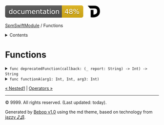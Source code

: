 <!--
Bebop simple MD theme
Copyright 2020 Bebop Authors
Licensed under MIT (https://github.com/johnfairh/Bebop/blob/master/LICENSE)
-->
![48%](badge.svg)
[![Open in Dash](img/dash.svg)](dash-feed://https%3A%2F%2Fwww%2Egoogle%2Ecom%2F)


[SpmSwiftModule](index.md)
 / Functions


<details>
<summary>Contents</summary>


[Types](types.md?swift)

  * [ABaseClass](types/abaseclass.md?swift)


  * [ADerivedClass](types/aderivedclass.md?swift)


  * [AnEnum](types/anenum.md?swift)


  * [FirstProtocol](types/firstprotocol1.md?swift)


  * [GenericBase](types/genericbase.md?swift)


  * [Nop](types/nop.md?swift)


  * [P1](types.md?swift#p1)


  * [P2](types.md?swift#p2)


  * [PropertyWrapperClient](types/propertywrapperclient.md?swift)


  * [S1](types/s1.md?swift)


  * [S2](types/s2.md?swift)


  * [SecondProtocol](types/secondprotocol.md?swift)


  * [SpmSwiftModule](types/spmswiftmodule.md?swift)

    * [Nested1](types/spmswiftmodule/nested1.md?swift)

    * [Nested2](types/spmswiftmodule.md?swift#nested2)


  * [T](types.md?swift#t2)



Functions

  * [deprecatedFunction(callback:)](#deprecatedfunctioncallback)


  * [functionA(arg1:_:arg3:)](#functionaarg1_arg3)



[Operators](operators.md?swift)

  * [+(T, T)](operators.md?swift#t-t)



[Extensions](extensions.md?swift)

  * [Array](extensions/array.md?swift)


  * [Collection](extensions/collection.md?swift)


  * [Dictionary](extensions.md?swift#dictionary)


  * [String.Element](extensions/stringelement.md?swift)


  * [StringProtocol](extensions/stringprotocol.md?swift)





</details>

# Functions

















<details>
<summary><code>func deprecatedFunction(callback: (_ report: String) -> Int) -> String</code></summary>






⚠️  Deprecated
  - iOS - deprecated since 12.0. Deprecated\!.

  - macOS - deprecated since 10.14. Deprecated on *macOS* too.

  - Deprecated.



A deprecated function






#### Declaration

``` swift
public func deprecatedFunction(callback: (_ report: String) -> Int) -> String
```




#### Parameters

`callback`: The callback





#### Return Value
A string






[Show on GitHub](https://www.bbc.co.uk//Sources/SpmSwiftModule/SpmSwiftModule.swift#L66-L68)
</details>









<details>
<summary><code>func functionA(arg1: Int, Int, arg3: Int)</code></summary>



ℹ️  Availability
  * iOS 9+
  * macOS 10.12+






ℹ️  Note
  - tvOS - unavailable. Not available on the big screen.

See [`SpmSwiftModule`](types/spmswiftmodule.md) – or [`SpmSwiftModule.ABaseClass`](types/abaseclass.md).






#### Declaration

``` swift
public func functionA(
    arg1: Int,
    _ arg2: Int,
    arg3 argMeaning: Int)
```




#### Parameters

`arg1`: Number one


`arg2`: Second


`arg3`: Third










[Show on GitHub](https://www.bbc.co.uk//Sources/SpmSwiftModule/SpmSwiftModule.swift#L54-L57)
</details>





[&laquo; Nested1](types/spmswiftmodule/nested1.md?swift) | [Operators &raquo;](operators.md?swift)


-----
&copy; 9999. All rights reserved. (Last updated: today).


Generated by [Bebop v1.0](https://github.com/johnfairh/Bebop)
using the md theme, based on technology from
[jazzy ♪♫](https://github.com/realm/jazzy).


